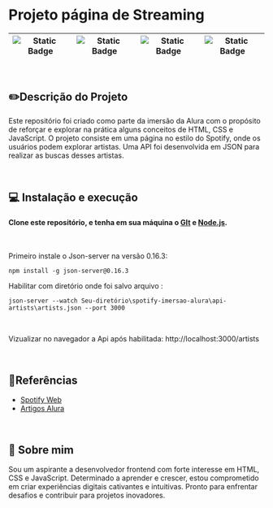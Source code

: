 # Projeto página de Streaming



| ![Static Badge](https://img.shields.io/badge/Node%20-%20v21.6.1-blue) | ![Static Badge](https://img.shields.io/badge/Json_server%20-%20v0.16.3-blue) | ![Static Badge](https://img.shields.io/badge/Repo%20size%20-%20973%20kb-blue) | ![Static Badge](https://img.shields.io/badge/License%20-%20Not%20specified-blue) |
|---|---|---|---|

&nbsp;

## ✏️Descrição do Projeto

Este repositório foi criado como parte da imersão da Alura com o propósito de reforçar e explorar na prática alguns conceitos de HTML, CSS e JavaScript. O projeto consiste em uma página no estilo do Spotify, onde os usuários podem explorar artistas. Uma API foi desenvolvida em JSON para realizar as buscas desses artistas.

&nbsp;
## 💻 Instalação e execução

#### Clone este repositório, e tenha em sua máquina o [GIt](https://git-scm.com/) e [Node.js](https:/nodejs.org/en/download/current).

&nbsp;

Primeiro instale o Json-server na versão 0.16.3:

```
npm install -g json-server@0.16.3
```

Habilitar com diretório onde foi salvo arquivo :

```
json-server --watch Seu-diretório\spotify-imersao-alura\api-artists\artists.json --port 3000
```

&nbsp;

Vizualizar no navegador a Api após habilitada: 
http://localhost:3000/artists

&nbsp;
## 📖Referências

 - [Spotify Web](https://open.spotify.com/intl-pt)
 - [Artigos Alura](https://www.alura.com.br/artigos)

&nbsp;

## 🚀 Sobre mim

Sou um aspirante a desenvolvedor frontend com forte interesse em HTML, CSS e JavaScript. Determinado a aprender e crescer, estou comprometido em criar experiências digitais cativantes e intuitivas. Pronto para enfrentar desafios e contribuir para projetos inovadores.


